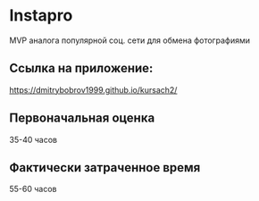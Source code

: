 # Instapro

MVP аналога популярной соц. сети для обмена фотографиями

## Ссылка на приложение:

https://dmitrybobrov1999.github.io/kursach2/

## Первоначальная оценка

35-40 часов

## Фактически затраченное время

55-60 часов
